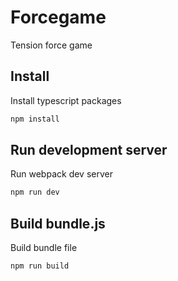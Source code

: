 # Forcegame
Tension force game

## Install
Install typescript packages
```bash
npm install
```
## Run development server
Run webpack dev server
```bash
npm run dev
```
## Build bundle.js
Build bundle file
```bash
npm run build
```